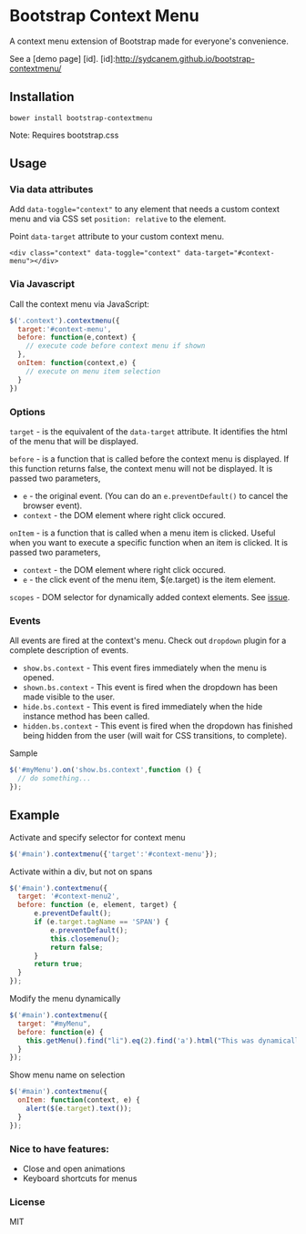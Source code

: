 Bootstrap Context Menu======================A context menu extension of Bootstrap made for everyone's convenience.See a [demo page] [id].[id]:http://sydcanem.github.io/bootstrap-contextmenu/Installation------------`bower install bootstrap-contextmenu`Note: Requires bootstrap.cssUsage-----### Via data attributesAdd `data-toggle="context"` to any element that needs a custom context menu and via CSS set `position: relative` to the element.Point `data-target` attribute to your custom context menu.`<div class="context" data-toggle="context" data-target="#context-menu"></div>`### Via JavascriptCall the context menu via JavaScript:```js$('.context').contextmenu({  target:'#context-menu',   before: function(e,context) {    // execute code before context menu if shown  },  onItem: function(context,e) {    // execute on menu item selection  }})```### Options`target` - is the equivalent of the `data-target` attribute. It identifies the html of the menu that will be displayed. `before` - is a function that is called before the context menu is displayed. If this function returns false, the context menu will not be displayed. It is passed two parameters,  - `e` - the original event. (You can do an `e.preventDefault()` to cancel the browser event).   - `context` - the DOM element where right click occured.`onItem` - is a function that is called when a menu item is clicked. Useful when you want to execute a specific function when an item is clicked. It is passed two parameters,  - `context` - the DOM element where right click occured.  - `e` - the click event of the menu item, $(e.target) is the item element.`scopes` - DOM selector for dynamically added context elements. See [issue](https://github.com/sydcanem/bootstrap-contextmenu/issues/56).### EventsAll events are fired at the context's menu. Check out `dropdown` plugin fora complete description of events.- `show.bs.context` - This event fires immediately when the menu is opened. - `shown.bs.context` - This event is fired when the dropdown has been made visible to the user. - `hide.bs.context` - This event is fired immediately when the hide instance method has been called. - `hidden.bs.context` - This event is fired when the dropdown has finished being hidden from the user (will wait for CSS transitions, to complete).  Sample```js$('#myMenu').on('show.bs.context',function () {  // do something...});```Example-------Activate and specify selector for context menu```js$('#main').contextmenu({'target':'#context-menu'});```Activate within a div, but not on spans```js$('#main').contextmenu({  target: '#context-menu2',  before: function (e, element, target) {      e.preventDefault();      if (e.target.tagName == 'SPAN') {          e.preventDefault();          this.closemenu();          return false;      }      return true;  }});```Modify the menu dynamically```js$('#main').contextmenu({  target: "#myMenu",  before: function(e) {     this.getMenu().find("li").eq(2).find('a').html("This was dynamically changed");  }});```Show menu name on selection```js$('#main').contextmenu({  onItem: function(context, e) {    alert($(e.target).text());  }});```### Nice to have features: - Close and open animations - Keyboard shortcuts for menus### LicenseMIT